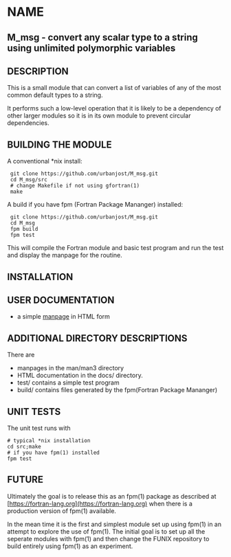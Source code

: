 # NAME
## M_msg - convert any scalar type to a string using unlimited polymorphic variables

## DESCRIPTION
This is a small module that can convert a list of variables of any
of the most common default types to a string.

It performs such a low-level operation that it is likely to be a dependency of
other larger modules so it is in its own module to prevent circular dependencies.


## BUILDING THE MODULE
A conventional *nix install:

     git clone https://github.com/urbanjost/M_msg.git
     cd M_msg/src
     # change Makefile if not using gfortran(1)
     make

A build if you have fpm (Fortran Package Mananger) installed:

     git clone https://github.com/urbanjost/M_msg.git
     cd M_msg
     fpm build
     fpm test

This will compile the Fortran module and basic test
program and run the test and display the manpage for the routine.

## INSTALLATION


## USER DOCUMENTATION
   - a simple [manpage](https://urbanjost.github.io/M_msg/src.3.html) in HTML form


## ADDITIONAL DIRECTORY DESCRIPTIONS
There are 
   - manpages in the man/man3 directory 
   - HTML documentation in the docs/ directory.
   - test/ contains a simple test program
   - build/ contains files generated by the fpm(Fortran Package Mananger)

## UNIT TESTS
The unit test runs with

    # typical *nix installation
    cd src;make
    # if you have fpm(1) installed
    fpm test


## FUTURE
   Ultimately the goal is to release this as an fpm(1) package
   as described at [https://fortran-lang.org](https://fortran-lang.org)
   when there is a production version of fpm(1) available.

   In the mean time it is the first and simplest module set up using
   fpm(1) in an attempt to explore the use of fpm(1). The initial
   goal is to set up all the seperate modules with fpm(1) and then
   change the FUNIX repository to build entirely using fpm(1) as an
   experiment.
